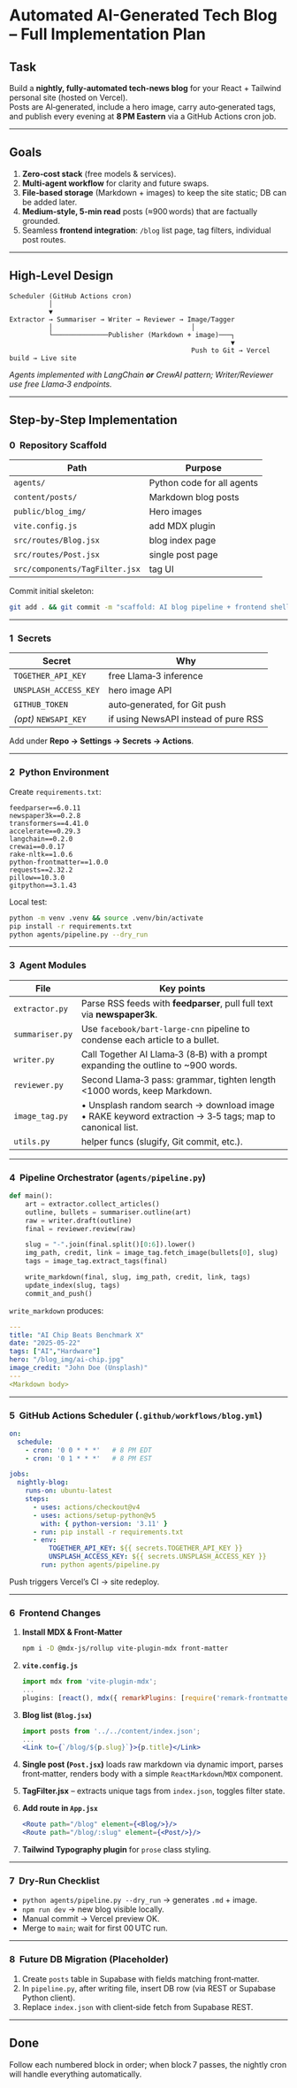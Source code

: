 # Automated AI-Generated Tech Blog – Full Implementation Plan

## Task

Build a **nightly, fully‑automated tech‑news blog** for your React + Tailwind personal site (hosted on Vercel).  
Posts are AI‑generated, include a hero image, carry auto‑generated tags, and publish every evening at **8 PM Eastern** via a GitHub Actions cron job.

---

## Goals

1. **Zero‑cost stack** (free models & services).
2. **Multi‑agent workflow** for clarity and future swaps.
3. **File‑based storage** (Markdown + images) to keep the site static; DB can be added later.
4. **Medium‑style, 5‑min read** posts (≈900 words) that are factually grounded.
5. Seamless **frontend integration**: `/blog` list page, tag filters, individual post routes.

---

## High‑Level Design

```
Scheduler (GitHub Actions cron)
          │
          ▼
Extractor → Summariser → Writer → Reviewer → Image/Tagger
          │                                   │
          └──────────────Publisher (Markdown + image)───┐
                                                        ▼
                                              Push to Git → Vercel build → Live site
```

*Agents implemented with LangChain **or** CrewAI pattern; Writer/Reviewer use free Llama‑3 endpoints.*

---

## Step‑by‑Step Implementation

### 0  Repository Scaffold  

| Path | Purpose |
|------|---------|
| `agents/` | Python code for all agents |
| `content/posts/` | Markdown blog posts |
| `public/blog_img/` | Hero images |
| `vite.config.js` | add MDX plugin |
| `src/routes/Blog.jsx` | blog index page |
| `src/routes/Post.jsx` | single post page |
| `src/components/TagFilter.jsx` | tag UI |

Commit initial skeleton:

```bash
git add . && git commit -m "scaffold: AI blog pipeline + frontend shells"
```

---

### 1  Secrets

| Secret | Why |
|--------|-----|
| `TOGETHER_API_KEY` | free Llama‑3 inference |
| `UNSPLASH_ACCESS_KEY` | hero image API |
| `GITHUB_TOKEN` | auto‑generated, for Git push |
| *(opt)* `NEWSAPI_KEY` | if using NewsAPI instead of pure RSS |

Add under **Repo → Settings → Secrets → Actions**.

---

### 2  Python Environment

Create `requirements.txt`:

```text
feedparser==6.0.11
newspaper3k==0.2.8
transformers==4.41.0
accelerate==0.29.3
langchain==0.2.0
crewai==0.0.17
rake-nltk==1.0.6
python-frontmatter==1.0.0
requests==2.32.2
pillow==10.3.0
gitpython==3.1.43
```

Local test:

```bash
python -m venv .venv && source .venv/bin/activate
pip install -r requirements.txt
python agents/pipeline.py --dry_run
```

---

### 3  Agent Modules

| File | Key points |
|------|------------|
| `extractor.py` | Parse RSS feeds with **feedparser**, pull full text via **newspaper3k**. |
| `summariser.py` | Use `facebook/bart-large-cnn` pipeline to condense each article to a bullet. |
| `writer.py` | Call Together AI Llama‑3 (8‑B) with a prompt expanding the outline to ~900 words. |
| `reviewer.py` | Second Llama‑3 pass: grammar, tighten length <1000 words, keep Markdown. |
| `image_tag.py` | • Unsplash random search → download image<br>• RAKE keyword extraction → 3‑5 tags; map to canonical list. |
| `utils.py` | helper funcs (slugify, Git commit, etc.). |

---

### 4  Pipeline Orchestrator (`agents/pipeline.py`)

```python
def main():
    art = extractor.collect_articles()
    outline, bullets = summariser.outline(art)
    raw = writer.draft(outline)
    final = reviewer.review(raw)

    slug = "-".join(final.split()[0:6]).lower()
    img_path, credit, link = image_tag.fetch_image(bullets[0], slug)
    tags = image_tag.extract_tags(final)

    write_markdown(final, slug, img_path, credit, link, tags)
    update_index(slug, tags)
    commit_and_push()
```

`write_markdown` produces:

```yaml
---
title: "AI Chip Beats Benchmark X"
date: "2025-05-22"
tags: ["AI","Hardware"]
hero: "/blog_img/ai-chip.jpg"
image_credit: "John Doe (Unsplash)"
---
<Markdown body>
```

---

### 5  GitHub Actions Scheduler (`.github/workflows/blog.yml`)

```yaml
on:
  schedule:
    - cron: '0 0 * * *'   # 8 PM EDT
    - cron: '0 1 * * *'   # 8 PM EST

jobs:
  nightly-blog:
    runs-on: ubuntu-latest
    steps:
      - uses: actions/checkout@v4
      - uses: actions/setup-python@v5
        with: { python-version: '3.11' }
      - run: pip install -r requirements.txt
      - env:
          TOGETHER_API_KEY: ${{ secrets.TOGETHER_API_KEY }}
          UNSPLASH_ACCESS_KEY: ${{ secrets.UNSPLASH_ACCESS_KEY }}
        run: python agents/pipeline.py
```

Push triggers Vercel’s CI → site redeploy.

---

### 6  Frontend Changes

1. **Install MDX & Front‑Matter**  
   ```bash
   npm i -D @mdx-js/rollup vite-plugin-mdx front-matter
   ```

2. **`vite.config.js`**  
   ```js
   import mdx from 'vite-plugin-mdx';
   ...
   plugins: [react(), mdx({ remarkPlugins: [require('remark-frontmatter')] })]
   ```

3. **Blog list (`Blog.jsx`)**  
   ```jsx
   import posts from '../../content/index.json';
   ...
   <Link to={`/blog/${p.slug}`}>{p.title}</Link>
   ```

4. **Single post (`Post.jsx`)** loads raw markdown via dynamic import, parses front‑matter, renders body with a simple `ReactMarkdown`/`MDX` component.

5. **TagFilter.jsx** – extracts unique tags from `index.json`, toggles filter state.

6. **Add route in `App.jsx`**  
   ```jsx
   <Route path="/blog" element={<Blog/>}/>
   <Route path="/blog/:slug" element={<Post/>}/>
   ```

7. **Tailwind Typography plugin** for `prose` class styling.

---

### 7  Dry‑Run Checklist

- `python agents/pipeline.py --dry_run` → generates `.md` + image.  
- `npm run dev` → new blog visible locally.  
- Manual commit → Vercel preview OK.  
- Merge to `main`; wait for first 00 UTC run.

---

### 8  Future DB Migration (Placeholder)

1. Create `posts` table in Supabase with fields matching front‑matter.  
2. In `pipeline.py`, after writing file, insert DB row (via REST or Supabase Python client).  
3. Replace `index.json` with client‑side fetch from Supabase REST.

---

## Done

Follow each numbered block in order; when block 7 passes, the nightly cron will handle everything automatically.

